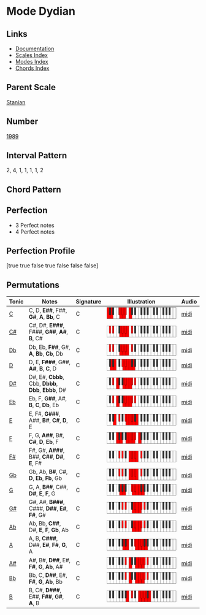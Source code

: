 # Mode Dydian

## Links

- [Documentation](README.md)
- [Scales Index](Scales.md)
- [Modes Index](Modes.md)
- [Chords Index](Chords.md)

## Parent Scale

[Stanian](ScaleStanian.md)

## Number

[1989](https://ianring.com/musictheory/scales/1989)

## Interval Pattern

2, 4, 1, 1, 1, 1, 2

## Chord Pattern



## Perfection

- 3 Perfect notes
- 4 Perfect notes

## Perfection Profile

[true true false true false false false]

## Permutations

| Tonic | Notes | Signature | Illustration | Audio |
|-------|-------|-----------|--------------|-------|
| [C](ModeCNaturalDydian.md) | C, D, **E##**, F##, **G#**, **A**, **Bb**, C | C | ![CNaturalDydian](ModeCNaturalDydian.png) | [midi](https://github.com/edipermadi/music/blob/main/docs/ModeCNaturalDydian.mid?raw=true) |
| [C#](ModeCSharpDydian.md) | C#, D#, **E###**, F###, **G##**, **A#**, **B**, C# | C | ![CSharpDydian](ModeCSharpDydian.png) | [midi](https://github.com/edipermadi/music/blob/main/docs/ModeCSharpDydian.mid?raw=true) |
| [Db](ModeDFlatDydian.md) | Db, Eb, **F##**, G#, **A**, **Bb**, **Cb**, Db | C | ![DFlatDydian](ModeDFlatDydian.png) | [midi](https://github.com/edipermadi/music/blob/main/docs/ModeDFlatDydian.mid?raw=true) |
| [D](ModeDNaturalDydian.md) | D, E, **F###**, G##, **A#**, **B**, **C**, D | C | ![DNaturalDydian](ModeDNaturalDydian.png) | [midi](https://github.com/edipermadi/music/blob/main/docs/ModeDNaturalDydian.mid?raw=true) |
| [D#](ModeDSharpDydian.md) | D#, E#, **Cbbb**, Cbb, **Dbbb**, **Dbb**, **Ebbb**, D# | C | ![DSharpDydian](ModeDSharpDydian.png) | [midi](https://github.com/edipermadi/music/blob/main/docs/ModeDSharpDydian.mid?raw=true) |
| [Eb](ModeEFlatDydian.md) | Eb, F, **G##**, A#, **B**, **C**, **Db**, Eb | C | ![EFlatDydian](ModeEFlatDydian.png) | [midi](https://github.com/edipermadi/music/blob/main/docs/ModeEFlatDydian.mid?raw=true) |
| [E](ModeENaturalDydian.md) | E, F#, **G###**, A##, **B#**, **C#**, **D**, E | C | ![ENaturalDydian](ModeENaturalDydian.png) | [midi](https://github.com/edipermadi/music/blob/main/docs/ModeENaturalDydian.mid?raw=true) |
| [F](ModeFNaturalDydian.md) | F, G, **A##**, B#, **C#**, **D**, **Eb**, F | C | ![FNaturalDydian](ModeFNaturalDydian.png) | [midi](https://github.com/edipermadi/music/blob/main/docs/ModeFNaturalDydian.mid?raw=true) |
| [F#](ModeFSharpDydian.md) | F#, G#, **A###**, B##, **C##**, **D#**, **E**, F# | C | ![FSharpDydian](ModeFSharpDydian.png) | [midi](https://github.com/edipermadi/music/blob/main/docs/ModeFSharpDydian.mid?raw=true) |
| [Gb](ModeGFlatDydian.md) | Gb, Ab, **B#**, C#, **D**, **Eb**, **Fb**, Gb | C | ![GFlatDydian](ModeGFlatDydian.png) | [midi](https://github.com/edipermadi/music/blob/main/docs/ModeGFlatDydian.mid?raw=true) |
| [G](ModeGNaturalDydian.md) | G, A, **B##**, C##, **D#**, **E**, **F**, G | C | ![GNaturalDydian](ModeGNaturalDydian.png) | [midi](https://github.com/edipermadi/music/blob/main/docs/ModeGNaturalDydian.mid?raw=true) |
| [G#](ModeGSharpDydian.md) | G#, A#, **B###**, C###, **D##**, **E#**, **F#**, G# | C | ![GSharpDydian](ModeGSharpDydian.png) | [midi](https://github.com/edipermadi/music/blob/main/docs/ModeGSharpDydian.mid?raw=true) |
| [Ab](ModeAFlatDydian.md) | Ab, Bb, **C##**, D#, **E**, **F**, **Gb**, Ab | C | ![AFlatDydian](ModeAFlatDydian.png) | [midi](https://github.com/edipermadi/music/blob/main/docs/ModeAFlatDydian.mid?raw=true) |
| [A](ModeANaturalDydian.md) | A, B, **C###**, D##, **E#**, **F#**, **G**, A | C | ![ANaturalDydian](ModeANaturalDydian.png) | [midi](https://github.com/edipermadi/music/blob/main/docs/ModeANaturalDydian.mid?raw=true) |
| [A#](ModeASharpDydian.md) | A#, B#, **D##**, E#, **F#**, **G**, **Ab**, A# | C | ![ASharpDydian](ModeASharpDydian.png) | [midi](https://github.com/edipermadi/music/blob/main/docs/ModeASharpDydian.mid?raw=true) |
| [Bb](ModeBFlatDydian.md) | Bb, C, **D##**, E#, **F#**, **G**, **Ab**, Bb | C | ![BFlatDydian](ModeBFlatDydian.png) | [midi](https://github.com/edipermadi/music/blob/main/docs/ModeBFlatDydian.mid?raw=true) |
| [B](ModeBNaturalDydian.md) | B, C#, **D###**, E##, **F##**, **G#**, **A**, B | C | ![BNaturalDydian](ModeBNaturalDydian.png) | [midi](https://github.com/edipermadi/music/blob/main/docs/ModeBNaturalDydian.mid?raw=true) |
